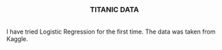 <center><h3>TITANIC DATA</h3></center><br/>
I have tried Logistic Regression for the first time. The data was taken from Kaggle. 
